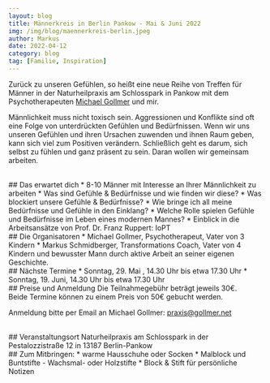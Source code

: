 ```yaml
---
layout: blog
title: Männerkreis in Berlin Pankow - Mai & Juni 2022
img: /img/blog/maennerkreis-berlin.jpeg
author: Markus
date: 2022-04-12
category: blog
tag: [Familie, Inspiration]
---
```


Zurück zu unseren Gefühlen, so heißt eine neue Reihe von Treffen für Männer in der Naturheilpraxis am Schlosspark in Pankow mit dem Psychotherapeuten [Michael Gollmer](https://gollmer.net/) und mir.

Männlichkeit muss nicht toxisch sein. Aggressionen und Konflikte sind oft eine Folge von unterdrückten Gefühlen und Bedürfnissen. Wenn wir uns unseren Gefühlen und ihren Ursachen zuwenden und ihnen Raum geben, kann sich viel zum Positiven verändern. Schließlich geht es darum, sich selbst zu fühlen und ganz präsent zu sein. Daran wollen wir gemeinsam arbeiten.

<br>
## Das erwartet dich
* 8-10 Männer mit Interesse an Ihrer Männlichkeit zu arbeiten
* Was sind Gefühle & Bedürfnisse und wie finden wir diese?
* Was blockiert unsere Gefühle & Bedürfnisse?
* Wie bringe ich all meine Bedürfnisse und Gefühle in den Einklang?
* Welche Rolle spielen Gefühle und Bedürfnisse im Leben eines modernen Mannes?
* Einblick in die Arbeitsansätze von Prof. Dr. Franz Ruppert: IoPT

<br>
## Die Organisatoren
* Michael Gollmer, Psychotherapeut, Vater von 3 Kindern
* Markus Schmidberger, Transformations Coach, Vater von 4 Kindern und bewusster Mann durch aktive Arbeit an seiner eigenen Geschichte.

<br>
## Nächste Termine
* Sonntag, 29. Mai , 14.30 Uhr bis etwa 17.30 Uhr
* Sonntag, 19. Juni, 14.30 Uhr bis etwa 17.30 Uhr

<br>
## Preise und Anmeldung
Die Teilnahmegebühr beträgt jeweils 30€.<br>
Beide Termine können zu einem Preis von 50€ gebucht werden.

Anmeldung bitte per Email an Michael Gollmer: [praxis@gollmer.net](mailto:praxis@gollmer.net)

<br>
## Veranstaltungsort
Naturheilpraxis am Schlosspark in der Pestalozzistraße 12 in 13187 Berlin-Pankow

<br>
## Zum Mitbringen:
* warme Hausschuhe oder Socken
* Malblock und Buntstifte - Wachsmal- oder Holzstifte
* Block & Stift für persönliche Notizen
